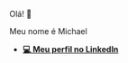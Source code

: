 Olá! :wave:

Meu nome é Michael

+ [**💻 Meu perfil no LinkedIn**](https://www.linkedin.com/in/michaeljosé)
